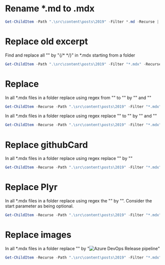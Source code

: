 # Rename *.md to .mdx

```powershell
Get-ChildItem -Path ".\src\content\posts\2019" -Filter *.md -Recurse | Rename-Item -NewName { $_.Name -replace '\.md$','.mdx' }
```

# Replace old excerpt

Find and replace all "<!-- more -->" by "{/* <!-- more --> */}" in *.mdx starting from a folder

```powershell
Get-ChildItem -Path ".\src\content\posts\2019" -Filter "*.mdx" -Recurse | ForEach-Object { (Get-Content $_.FullName) -replace '<!-- more -->', '{/* <!-- more --> */}' | Set-Content $_.FullName }
```

# Replace <?! alert ?>

In all *.mdx files in a folder replace using regex from "<?! alert info ?>" to "<?!/ alert ?>" by "<Alert mode="info">" and "</Alert>"

```powershell
Get-ChildItem -Recurse -Path ".\src\content\posts\2019" -Filter "*.mdx" | ForEach-Object { $content = Get-Content $_.FullName -Raw; $content = $content -replace '\<\?! alert info \?\>', '<Alert mode="info">'; $content = $content -replace '\<\?!/ alert \?\>', '</Alert>'; Set-Content $_.FullName -Value $content -NoNewline }
```

In all *.mdx files in a folder replace using regex replace "<?! alert warning ?>" to "<?!/ alert ?>" by "<Alert mode="warning">" and "</Alert>"

```powershell
Get-ChildItem -Recurse -Path ".\src\content\posts\2019" -Filter "*.mdx" | ForEach-Object { $content = Get-Content $_.FullName -Raw; $content = $content -replace '\<\?! alert warning \?\>', '<Alert mode="warning">'; $content = $content -replace '\<\?!/ alert \?\>', '</Alert>'; Set-Content $_.FullName -Value $content -NoNewline }
```

# Replace githubCard

In all *.mdx files in a folder replace using regex replace "<?# githubCard user=laurentkempe repo=grpcAsyncStreamCancellation align=left /?>" by "<GitHubCard user="laurentkempe" repo="grpcAsyncStreamCancellation" />"

```powershell
Get-ChildItem -Recurse -Path ".\src\content\posts\2019" -Filter "*.mdx" | ForEach-Object { $content = Get-Content $_.FullName -Raw; $content = $content -replace '\<\?# githubCard user=([^ ]+) repo=([^ ]+) align=left /\?>', '<GitHubCard user="$1" repo="$2" />'; Set-Content $_.FullName -Value $content -NoNewline }
```

# Replace Plyr

In all *.mdx files in a folder replace using regex the "<?# Plyr video=o0XLGRObd4E start=291 /?>" by "<Plyr video="o0XLGRObd4E" start="291" />". Consider the start parameter as being optional.

```powershell
Get-ChildItem -Recurse -Path ".\src\content\posts\2019" -Filter "*.mdx" | ForEach-Object { $content = Get-Content $_.FullName -Raw; $content = $content -replace '\<\?# Plyr video=([^ ]+) start=([0-9]+) /\?\>', '<Plyr video="$1" start="$2" />'; $content = $content -replace '\<\?# Plyr video=([^ ]+) /\?\>', '<Plyr video="$1" />'; Set-Content $_.FullName -Value $content -NoNewline }
```

# Replace images

In all *.mdx files in a folder replace "<?# image center clear group=azuredevops https://farm8.staticflickr.com/7807/32349146347_f88d9b1fce_o.png alt="Azure DevOps Release pipeline"/?>" by "<Image src="https://farm8.staticflickr.com/7807/32349146347_f88d9b1fce_o.png" alt="Azure DevOps Release pipeline" class="container mx-auto px-4 py-4 flex flex-col sm:flex-row max-w-[640px]" />"

```powershell
Get-ChildItem -Recurse -Path ".\src\content\posts\2019" -Filter "*.mdx" | ForEach-Object { $content = Get-Content $_.FullName -Raw; $content = $content -replace '\<\?# image center clear group=([^ ]+) ([^ ]+) alt="([^"]+)" /\?\>', '<Image src="$2" alt="$3" class="container mx-auto px-4 py-4 flex flex-col sm:flex-row max-w-[640px]" />'; Set-Content $_.FullName -Value $content -NoNewline }
```
